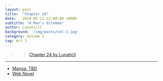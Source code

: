 ```yaml
---
layout: post
title:  "Chapter 24"
date:   2018-05-11 12:00:00 +0900
subtitle: "A Man's Dilemma"
author: Lunaticll
background: '/img/posts/vol-1.jpg'
category: Volume 1
tag: Act 3
---
```


>> [Chapter 24 by Lunaticll](https://www.wattpad.com/975823097-shi-ni-modori-subete-wo-sukuu-tame-ni-saikyou-he)

----

- [Manga: TBD][manga-link]
- [Web Novel][novel-link]

[manga-link]: https://mangadex.org/title/41744/shi-ni-modori-subete-wo-sukuu-tame-ni-saikyou-he-to-itaru
[novel-link]: https://ncode.syosetu.com/n0569es/24/